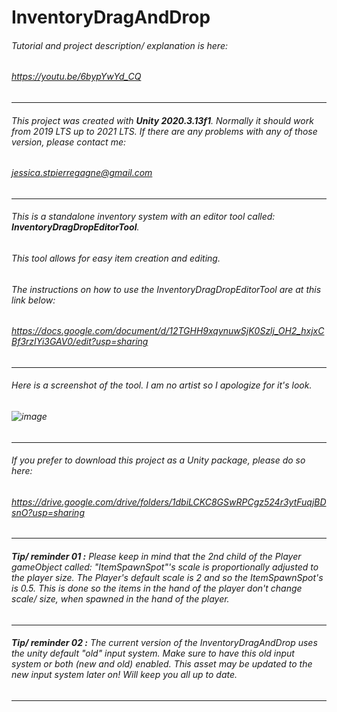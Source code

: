 # InventoryDragAndDrop

###### Tutorial and project description/ explanation is here: 
###### https://youtu.be/6bypYwYd_CQ

-------------------------
###### This project was created with ***Unity 2020.3.13f1***. Normally it should work from 2019 LTS up to 2021 LTS. If there are any problems with any of those version, please contact me: 
###### jessica.stpierregagne@gmail.com
-------------------------

###### This is a standalone inventory system with an editor tool called: ***InventoryDragDropEditorTool***.
###### This tool allows for easy item creation and editing.
###### The instructions on how to use the InventoryDragDropEditorTool are at this link below:
###### https://docs.google.com/document/d/12TGHH9xqynuwSjK0Szlj_OH2_hxjxCBf3rzIYi3GAV0/edit?usp=sharing
-------------------------
###### Here is a screenshot of the tool. I am no artist so I apologize for it's look.
###### ![image](https://user-images.githubusercontent.com/47193408/169710238-8a59c976-ca0a-40e0-9db5-0727571e7cde.png)
-------------------------

###### If you prefer to download this project as a Unity package, please do so here:
###### https://drive.google.com/drive/folders/1dbiLCKC8GSwRPCgz524r3ytFuqjBDsnO?usp=sharing
-------------------------

###### ***Tip/ reminder 01 :*** Please keep in mind that the 2nd child of the Player gameObject called: "ItemSpawnSpot"'s scale is proportionally adjusted to the player size. The Player's default scale is 2 and so the ItemSpawnSpot's is 0.5. This is done so the items in the hand of the player don't change scale/ size, when spawned in the hand of the player.
--------------------------

###### ***Tip/ reminder 02 :*** The current version of the InventoryDragAndDrop uses the unity default "old" input system. Make sure to have this old input system or both (new and old) enabled. This asset may be updated to the new input system later on! Will keep you all up to date.

--------------------------



